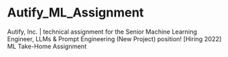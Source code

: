 # Autify_ML_Assignment
Autify, Inc. | technical assignment for the Senior Machine Learning Engineer, LLMs &amp; Prompt Engineering (New Project) position! [Hiring 2022] ML Take-Home Assignment
